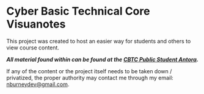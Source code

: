 # Cyber Basic Technical Core Visuanotes

This project was created to host an easier way for students and others to view course content.


***All material found within can be found at the [CBTC Public Student Antora](https://cted.cybbh.io/tech-college/cbtc/public/cbtc/latest/index.html).***

If any of the content or the project itself needs to be taken down / privatized, the proper authority may contact me through my email: [nburneydev@gmail.com](mailto:nburneydev@gmail.com).